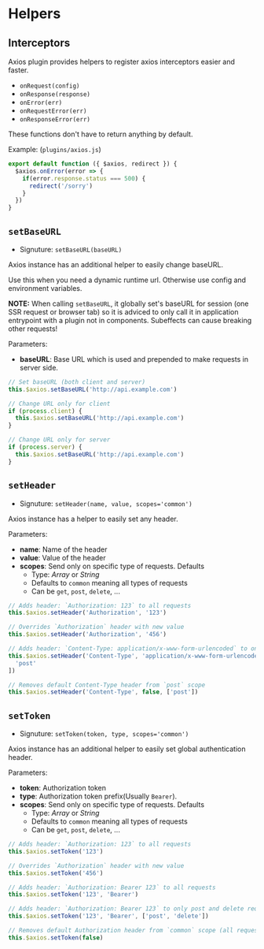 # Helpers

## Interceptors

Axios plugin provides helpers to register axios interceptors easier and faster.

- `onRequest(config)`
- `onResponse(response)`
- `onError(err)`
- `onRequestError(err)`
- `onResponseError(err)`

These functions don't have to return anything by default.

Example: (`plugins/axios.js`)

```js
export default function ({ $axios, redirect }) {
  $axios.onError(error => {
    if(error.response.status === 500) {
      redirect('/sorry')
    }
  })
}
```

## `setBaseURL`

- Signuture: `setBaseURL(baseURL)`

Axios instance has an additional helper to easily change baseURL.

Use this when you need a dynamic runtime url. Otherwise use config and environment variables.

**NOTE:** When calling `setBaseURL`, it globally set's baseURL for session (one SSR request or browser tab) so it is adviced to only call it in application entrypoint with a plugin not in components. Subeffects can cause breaking other requests!

Parameters:

* **baseURL**: Base URL which is used and prepended to make requests in server side.

```js
// Set baseURL (both client and server)
this.$axios.setBaseURL('http://api.example.com')

// Change URL only for client
if (process.client) {
  this.$axios.setBaseURL('http://api.example.com')
}

// Change URL only for server
if (process.server) {
  this.$axios.setBaseURL('http://api.example.com')
}
```

## `setHeader`

- Signuture: `setHeader(name, value, scopes='common')`

Axios instance has a helper to easily set any header.

Parameters:

* **name**: Name of the header
* **value**: Value of the header
* **scopes**: Send only on specific type of requests. Defaults
  * Type: _Array_ or _String_
  * Defaults to `common` meaning all types of requests
  * Can be `get`, `post`, `delete`, ...

```js
// Adds header: `Authorization: 123` to all requests
this.$axios.setHeader('Authorization', '123')

// Overrides `Authorization` header with new value
this.$axios.setHeader('Authorization', '456')

// Adds header: `Content-Type: application/x-www-form-urlencoded` to only post requests
this.$axios.setHeader('Content-Type', 'application/x-www-form-urlencoded', [
  'post'
])

// Removes default Content-Type header from `post` scope
this.$axios.setHeader('Content-Type', false, ['post'])
```

## `setToken`

- Signuture: `setToken(token, type, scopes='common')`

Axios instance has an additional helper to easily set global authentication header.

Parameters:

* **token**: Authorization token
* **type**: Authorization token prefix(Usually `Bearer`).
* **scopes**: Send only on specific type of requests. Defaults
  * Type: _Array_ or _String_
  * Defaults to `common` meaning all types of requests
  * Can be `get`, `post`, `delete`, ...

```js
// Adds header: `Authorization: 123` to all requests
this.$axios.setToken('123')

// Overrides `Authorization` header with new value
this.$axios.setToken('456')

// Adds header: `Authorization: Bearer 123` to all requests
this.$axios.setToken('123', 'Bearer')

// Adds header: `Authorization: Bearer 123` to only post and delete requests
this.$axios.setToken('123', 'Bearer', ['post', 'delete'])

// Removes default Authorization header from `common` scope (all requests)
this.$axios.setToken(false)
```
